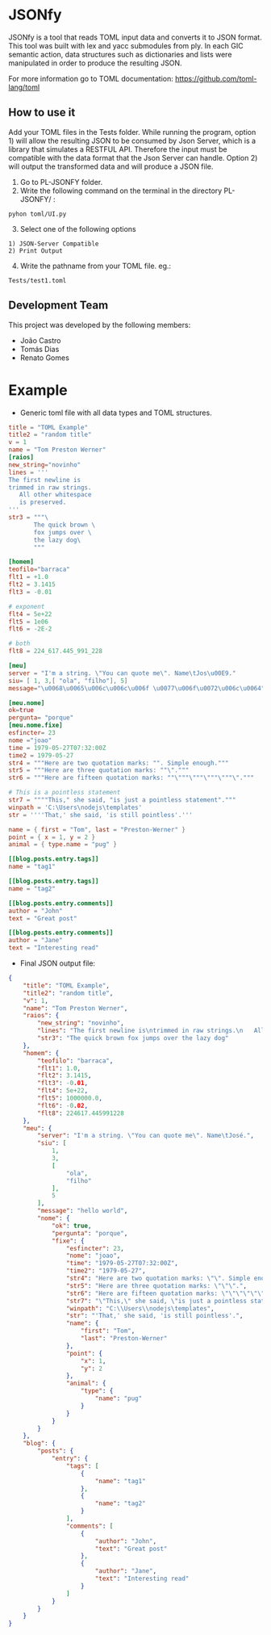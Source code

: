 # JSONfy

JSONfy is a tool that reads TOML input data and converts it to JSON format.
This tool was built with lex and yacc submodules from ply.
In each GIC semantic action, data structures such as dictionaries and lists were manipulated in order to produce the resulting JSON.

For more information go to TOML documentation: https://github.com/toml-lang/toml

## How to use it

Add your TOML files in the Tests folder. While running the program, option 1) will allow the resulting JSON to be consumed by Json Server, which is a library that simulates a RESTFUL API. Therefore the input must be compatible with the data format that the Json Server can handle.
Option 2) will output the transformed data and will produce a JSON file.
1. Go to PL-JSONFY folder.
2. Write the following command on the terminal in the directory PL-JSONFY/ :
```
pyhon toml/UI.py
```
3. Select one of the following options
```
1) JSON-Server Compatible
2) Print Output
```
4. Write the pathname from your TOML file. eg.:
```
Tests/test1.toml
```

## Development Team
This project was developed by the following members:

- João Castro
- Tomás Dias
- Renato Gomes

# Example
- Generic toml file with all data types and TOML structures.

```toml
title = "TOML Example"
title2 = "random title"
v = 1
name = "Tom Preston Werner"
[raios]
new_string="novinho"
lines = '''
The first newline is
trimmed in raw strings.
   All other whitespace
   is preserved.
'''
str3 = """\
       The quick brown \
       fox jumps over \
       the lazy dog\
       """

[homem]
teofilo="barraca"
flt1 = +1.0
flt2 = 3.1415
flt3 = -0.01

# exponent
flt4 = 5e+22
flt5 = 1e06
flt6 = -2E-2

# both
flt8 = 224_617.445_991_228

[meu]
server = "I'm a string. \"You can quote me\". Name\tJos\u00E9."
siu= [ 1, 3,[ "ola", "filho"], 5]
message="\u0068\u0065\u006c\u006c\u006f \u0077\u006f\u0072\u006c\u0064"

[meu.nome]
ok=true
pergunta= "porque"
[meu.nome.fixe]
esfincter= 23
nome ="joao"
time = 1979-05-27T07:32:00Z
time2 = 1979-05-27
str4 = """Here are two quotation marks: "". Simple enough."""
str5 = """Here are three quotation marks: ""\"."""
str6 = """Here are fifteen quotation marks: ""\"""\"""\"""\"""\"."""

# This is a pointless statement
str7 = """"This," she said, "is just a pointless statement"."""
winpath = 'C:\Users\nodejs\templates'
str = ''''That,' she said, 'is still pointless'.'''

name = { first = "Tom", last = "Preston-Werner" }
point = { x = 1, y = 2 }
animal = { type.name = "pug" }

[[blog.posts.entry.tags]]
name = "tag1"

[[blog.posts.entry.tags]]
name = "tag2"

[[blog.posts.entry.comments]]
author = "John"
text = "Great post"

[[blog.posts.entry.comments]]
author = "Jane"
text = "Interesting read"
```

- Final JSON output file:
```json
{
    "title": "TOML Example",
    "title2": "random title",
    "v": 1,
    "name": "Tom Preston Werner",
    "raios": {
        "new_string": "novinho",
        "lines": "The first newline is\ntrimmed in raw strings.\n   All other whitespace\n   is preserved.\n",
        "str3": "The quick brown fox jumps over the lazy dog"
    },
    "homem": {
        "teofilo": "barraca",
        "flt1": 1.0,
        "flt2": 3.1415,
        "flt3": -0.01,
        "flt4": 5e+22,
        "flt5": 1000000.0,
        "flt6": -0.02,
        "flt8": 224617.445991228
    },
    "meu": {
        "server": "I'm a string. \"You can quote me\". Name\tJosé.",
        "siu": [
            1,
            3,
            [
                "ola",
                "filho"
            ],
            5
        ],
        "message": "hello world",
        "nome": {
            "ok": true,
            "pergunta": "porque",
            "fixe": {
                "esfincter": 23,
                "nome": "joao",
                "time": "1979-05-27T07:32:00Z",
                "time2": "1979-05-27",
                "str4": "Here are two quotation marks: \"\". Simple enough.",
                "str5": "Here are three quotation marks: \"\"\".",
                "str6": "Here are fifteen quotation marks: \"\"\"\"\"\"\"\"\"\"\"\"\"\"\".",
                "str7": "\"This,\" she said, \"is just a pointless statement\".",
                "winpath": "C:\\Users\\nodejs\templates",
                "str": "'That,' she said, 'is still pointless'.",
                "name": {
                    "first": "Tom",
                    "last": "Preston-Werner"
                },
                "point": {
                    "x": 1,
                    "y": 2
                },
                "animal": {
                    "type": {
                        "name": "pug"
                    }
                }
            }
        }
    },
    "blog": {
        "posts": {
            "entry": {
                "tags": [
                    {
                        "name": "tag1"
                    },
                    {
                        "name": "tag2"
                    }
                ],
                "comments": [
                    {
                        "author": "John",
                        "text": "Great post"
                    },
                    {
                        "author": "Jane",
                        "text": "Interesting read"
                    }
                ]
            }
        }
    }
}
```